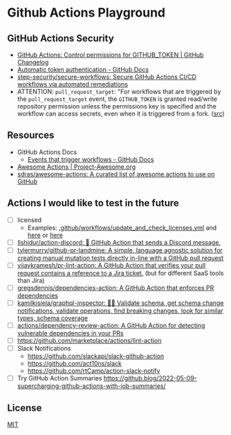 # Github Actions Playground

## GitHub Actions Security

- [GitHub Actions: Control permissions for GITHUB_TOKEN | GitHub Changelog](https://github.blog/changelog/2021-04-20-github-actions-control-permissions-for-github_token/)
- [Automatic token authentication - GitHub Docs](https://docs.github.com/en/actions/security-guides/automatic-token-authentication#permissions-for-the-github_token)
- [step-security/secure-workflows: Secure GitHub Actions CI/CD workflows via automated remediations](https://github.com/step-security/secure-workflows)
- ATTENTION: `pull_request_target`: "For workflows that are triggered by the
  `pull_request_target` event, the `GITHUB_TOKEN` is granted read/write
  repository permission unless the permissions key is specified and the workflow
  can access secrets, even when it is triggered from a fork.
  ([src](https://docs.github.com/en/actions/using-workflows/events-that-trigger-workflows#pull_request_target))

## Resources

- GitHub Actions Docs
  - [Events that trigger workflows - GitHub Docs](https://docs.github.com/en/actions/using-workflows/events-that-trigger-workflows)
- [Awesome Actions | Project-Awesome.org](https://project-awesome.org/sdras/awesome-actions)
- [sdras/awesome-actions: A curated list of awesome actions to use on GitHub](https://github.com/sdras/awesome-actions)

## Actions I would like to test in the future

- [ ] licensed
  - Examples:
    [.github/workflows/update_and_check_licenses.yml](https://github.com/actions/labeler/blob/e54e5b338fbd6e6cdb5d60f51c22335fc57c401e/.github/workflows/update_and_check_licenses.yml)
    and
    [here](https://github.com/peaceiris/actions-label-commenter/commit/cc255e22e031205d18932cb76c5968fe893812c6)
    or
    [here](https://github.com/TimonVS/pr-labeler-action/blob/b47402568cce2e3e871eba362e7268d5a8fb54cc/.github/workflows/license-status.yml)
- [ ] [Ilshidur/action-discord: 🚀 GitHub Action that sends a Discord message.](https://github.com/Ilshidur/action-discord)
- [ ] [tylermurry/github-pr-landmine: A simple, language agnostic solution for creating manual mutation tests directly in-line with a GitHub pull request](https://github.com/tylermurry/github-pr-landmine)
- [ ] [vijaykramesh/pr-lint-action: A GitHub Action that verifies your pull request contains a reference to a Jira ticket.](https://github.com/vijaykramesh/pr-lint-action)
  (but for different SaaS tools than Jira)
- [ ] [gregsdennis/dependencies-action: A GitHub Action that enforces PR dependencies](https://github.com/gregsdennis/dependencies-action)
- [ ] [kamilkisiela/graphql-inspector: 🕵️‍♀️ Validate schema, get schema change notifications, validate operations, find breaking changes, look for similar types, schema coverage](https://github.com/kamilkisiela/graphql-inspector)
- [ ] [actions/dependency-review-action: A GitHub Action for detecting vulnerable dependencies in your PRs](https://github.com/actions/dependency-review-action)
- [ ] https://github.com/marketplace/actions/lint-action
- [ ] Slack Notifications
  - https://github.com/slackapi/slack-github-action
  - https://github.com/act10ns/slack
  - https://github.com/rtCamp/action-slack-notify
- [ ] Try GitHub Action Summaries https://github.blog/2022-05-09-supercharging-github-actions-with-job-summaries/

## License

[MIT](./LICENSE)
